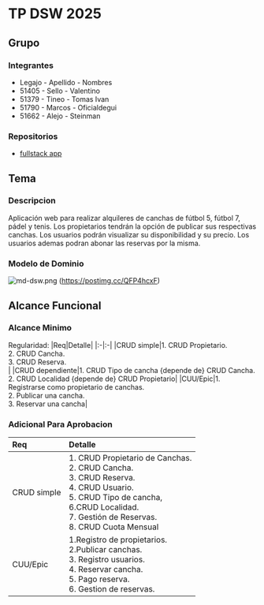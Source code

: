 # TP DSW 2025

## Grupo
### Integrantes
* Legajo - Apellido - Nombres
* 51405 - Sello - Valentino
* 51379 - Tineo - Tomas Ivan
* 51790 - Marcos - Oficialdegui
* 51662 - Alejo - Steinman

### Repositorios
* [fullstack app](https://github.com/TomasTineo/Complejos-futbol)

## Tema
### 
### Descripcion 
Aplicación web para realizar alquileres de canchas de fútbol 5, fútbol 7, pádel y tenis. Los propietarios tendrán la opción de publicar sus respectivas canchas. Los usuarios podrán visualizar su disponibilidad y su precio. Los usuarios ademas podran abonar las reservas por la misma.

### Modelo de Dominio
 ![md-dsw.png](https://i.postimg.cc/0Nj3SvBb/MDCanchas.jpg)
 (https://postimg.cc/QFP4hcxF)

## Alcance Funcional
### Alcance Minimo 

Regularidad:
|Req|Detalle|
|:-|:-|
|CRUD simple|1. CRUD Propietario.<br> 2. CRUD Cancha. <br> 3. CRUD Reserva. <br> |
|CRUD dependiente|1. CRUD Tipo de cancha {depende de} CRUD Cancha. <br>2. CRUD Localidad {depende de} CRUD Propietario|
|CUU/Epic|1. Registrarse como propietario de canchas. <br>2. Publicar una cancha. <br> 3. Reservar una cancha|

### Adicional Para Aprobacion 

|Req|Detalle|
|:-|:-|
|CRUD simple|1. CRUD Propietario de Canchas.<br> 2. CRUD Cancha. <br> 3. CRUD Reserva. <br> 4. CRUD Usuario.  <br> 5. CRUD Tipo de cancha, <br> 6.CRUD Localidad. <br> 7. Gestión de Reservas. <br> 8. CRUD Cuota Mensual 
|CUU/Epic| 1.Registro de propietarios. <br> 2.Publicar canchas.<br> 3. Registro usuarios. <br> 4. Reservar cancha. <br> 5. Pago reserva. <br> 6. Gestion de reservas.
